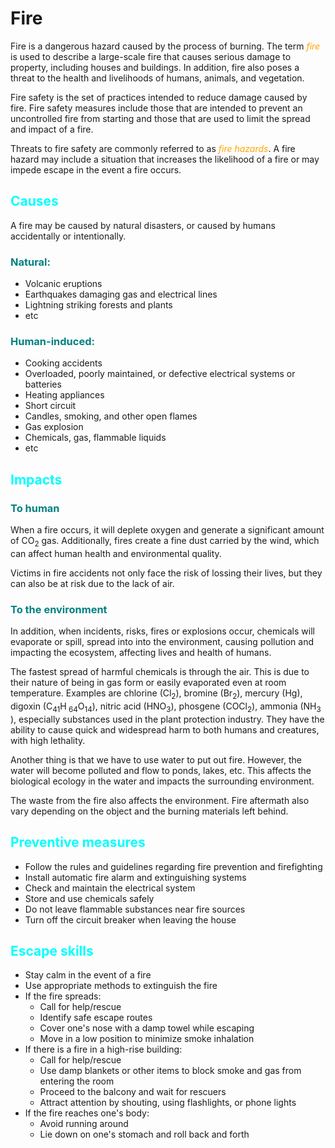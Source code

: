 <style>
	h2 {color: cyan;}
	h3 {color: teal;}
	h4 {color: lime}
	em {color: orange}
</style>

# Fire

Fire is a dangerous hazard caused by the process of burning. The term _fire_ is used to describe a large-scale fire that causes serious damage to property, including houses and buildings. In addition, fire also poses a threat to the health and livelihoods of humans, animals, and vegetation.

Fire safety is the set of practices intended to reduce damage caused by fire. Fire safety measures include those that are intended to prevent an uncontrolled fire from starting and those that are used to limit the spread and impact of a fire.

Threats to fire safety are commonly referred to as _fire hazards_. A fire hazard may include a situation that increases the likelihood of a fire or may impede escape in the event a fire occurs.

## Causes

A fire may be caused by natural disasters, or caused by humans accidentally or intentionally.

### Natural:

- Volcanic eruptions
- Earthquakes damaging gas and electrical lines
- Lightning striking forests and plants
- etc

### Human-induced:

- Cooking accidents
- Overloaded, poorly maintained, or defective electrical systems or batteries
- Heating appliances
- Short circuit
- Candles, smoking, and other open flames
- Gas explosion
- Chemicals, gas, flammable liquids
- etc

## Impacts

### To human

When a fire occurs, it will deplete oxygen and generate a significant amount of CO<sub>2</sub> gas. Additionally, fires create a fine dust carried by the wind, which can affect human health and environmental quality.

Victims in fire accidents not only face the risk of lossing their lives, but they can also be at risk due to the lack of air.

### To the environment

In addition, when incidents, risks, fires or explosions occur, chemicals will evaporate or spill, spread into into the environment, causing pollution and impacting the ecosystem, affecting lives and health of humans.

The fastest spread of harmful chemicals is through the air. This is due to their nature of being in gas form or easily evaporated even at room temperature. Examples are chlorine (Cl<sub>2</sub>), bromine (Br<sub>2</sub>), mercury (Hg), digoxin (C<sub>41</sub>H<sub> 64</sub>O<sub>14</sub>), nitric acid (HNO<sub>3</sub>), phosgene (COCl<sub>2</sub>), ammonia (NH<sub>3 </sub>), especially substances used in the plant protection industry. They have the ability to cause quick and widespread harm to both humans and creatures, with high lethality.

Another thing is that we have to use water to put out fire. However, the water will become polluted and flow to ponds, lakes, etc. This affects the biological ecology in the water and impacts the surrounding environment.

The waste from the fire also affects the environment. Fire aftermath also vary depending on the object and the burning materials left behind.

## Preventive measures

- Follow the rules and guidelines regarding fire prevention and firefighting
- Install automatic fire alarm and extinguishing systems
- Check and maintain the electrical system
- Store and use chemicals safely
- Do not leave flammable substances near fire sources
- Turn off the circuit breaker when leaving the house

## Escape skills

- Stay calm in the event of a fire
- Use appropriate methods to extinguish the fire
- If the fire spreads:
  - Call for help/rescue
  - Identify safe escape routes
  - Cover one's nose with a damp towel while escaping
  - Move in a low position to minimize smoke inhalation
- If there is a fire in a high-rise building:
  - Call for help/rescue
  - Use damp blankets or other items to block smoke and gas from entering the room
  - Proceed to the balcony and wait for rescuers
  - Attract attention by shouting, using flashlights, or phone lights
- If the fire reaches one's body:
  - Avoid running around
  - Lie down on one's stomach and roll back and forth

